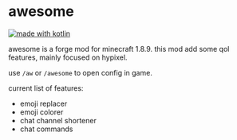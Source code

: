 

<h1>
	awesome
</h1>

<div>

[![made with kotlin](https://img.shields.io/badge/Made%20With-Kotlin-orange?style=for-the-badge&logo=kotlin&logocolor=white)](https://kotlinlang.org/)
</div>

awesome is a forge mod for minecraft 1.8.9.
this mod add some qol features, mainly focused on hypixel.

use `/aw` or `/awesome` to open config in game.

current list of features:
- emoji replacer
- emoji colorer
- chat channel shortener
- chat commands